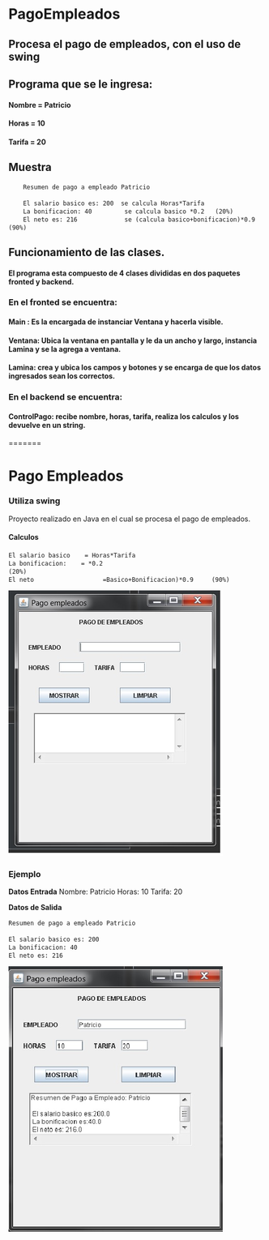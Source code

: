 
# PagoEmpleados
## Procesa el pago de empleados, con el uso de swing 
## Programa que se le ingresa: 
#### Nombre = Patricio
#### Horas = 10
#### Tarifa = 20
 
 ## Muestra 
        Resumen de pago a empleado Patricio
        
        El salario basico es: 200  se calcula Horas*Tarifa
        La bonificacion: 40         se calcula basico *0.2   (20%)
        El neto es: 216             se (calcula basico+bonificacion)*0.9  (90%)
 
## Funcionamiento de las clases.                         
#### El programa esta compuesto de 4 clases divididas en dos paquetes fronted y backend.
### En el fronted se encuentra:
#### Main : Es la encargada de instanciar Ventana y hacerla visible.
#### Ventana: Ubica la ventana en pantalla y le da un ancho y largo, instancia Lamina y se la agrega a ventana.
#### Lamina: crea y ubica los campos y botones y se encarga de que los datos ingresados sean los correctos.
### En el backend se encuentra:
#### ControlPago: recibe nombre, horas, tarifa, realiza los calculos y los devuelve en un string. 
=======
# Pago Empleados

### Utiliza swing 

Proyecto realizado en Java en el cual se procesa el pago de empleados.

#### Calculos

    El salario basico    = Horas*Tarifa
    La bonificacion:    = *0.2                                        (20%)
    El neto                   =Basico+Bonificacion)*0.9     (90%)


![](https://github.com/programadorleo/PagoEmpleados/blob/master/PagoEmpleados/img/frente.jpg?raw=true)



### Ejemplo

**Datos Entrada**
Nombre: Patricio
Horas: 10
Tarifa: 20

**Datos de Salida**

    Resumen de pago a empleado Patricio

    El salario basico es: 200
    La bonificacion: 40
    El neto es: 216


![](https://github.com/programadorleo/PagoEmpleados/blob/master/PagoEmpleados/img/frentesalida.jpg?raw=true)




